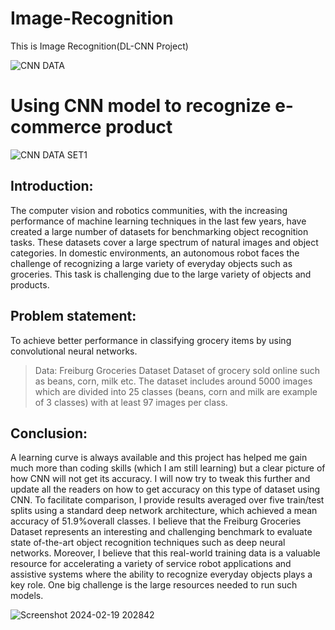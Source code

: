 # Image-Recognition
This is Image Recognition(DL-CNN Project)

![CNN DATA](https://github.com/SnehalWalake29/Image-Recognition/assets/154491359/c761b731-f274-400b-9943-e113711739fa)

# Using CNN model to recognize e-commerce product
![CNN DATA SET1](https://github.com/SnehalWalake29/Image-Recognition/assets/154491359/a8b6824a-d0ed-4166-a993-f4dfb88eff44)

## Introduction:
The computer vision and robotics communities, with the increasing performance of machine learning techniques in the last few years, have created a large number of datasets for benchmarking object recognition tasks. These datasets cover a large spectrum of natural images and object categories. In domestic environments, an autonomous robot faces the challenge of recognizing a large variety of everyday objects such as groceries. This task is challenging due to the large variety of objects and products.

## Problem statement:
To achieve better performance in classifying grocery items by using convolutional neural networks.

> Data: Freiburg Groceries Dataset
Dataset of grocery sold online such as beans, corn, milk etc. The dataset includes around 5000 images which are divided into 25 classes (beans, corn and milk are example of 3 classes) with at least 97 images per class.

## Conclusion: 
A learning curve is always available and this project has helped me gain much more than coding skills (which I am still learning) but a clear picture of how CNN will not get its accuracy. I will now try to tweak this further and update all the readers on how to get accuracy on this type of dataset using CNN.
To facilitate comparison, I provide results averaged over five train/test splits using a standard deep network architecture, which achieved a mean accuracy of 51.9%overall classes. I believe that the Freiburg Groceries Dataset represents an interesting and challenging benchmark to evaluate state of-the-art object recognition techniques such as deep neural networks. Moreover, I believe that this real-world training data is a valuable resource for accelerating a variety of service robot applications and assistive systems where the ability to recognize everyday objects plays a key role. One big challenge is the large resources needed to run such models.

![Screenshot 2024-02-19 202842](https://github.com/SnehalWalake29/Image-Recognition/assets/154491359/7e0b8ef5-776c-41a3-b447-a9ff10e2099f)




